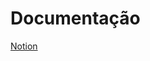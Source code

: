 # Documentação

[Notion](https://www.notion.so/Android-Kotlin-Developer-0608a22815b7420f97474d04909e7a92?pvs=4)
